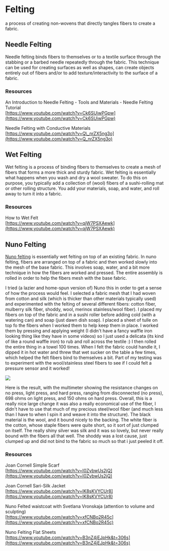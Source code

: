 # Felting

a process of creating non-wovens that directly tangles fibers to create a fabric.

## **Needle Felting**

Needle felting binds fibers to themselves or to a textile surface through the stabbing or a barbed needle repeatedly through the fabric. This technique can be used for creating surfaces as well as shapes, can create objects entirely out of fibers and/or to add texture/interactivity to the surface of a fabric. 

### Resources

An Introduction to Needle Felting - Tools and Materials - Needle Felting Tutorial  
[https://www.youtube.com/watch?v=Ck6SUiwPGpw](https://www.youtube.com/watch?v=Ck6SUiwPGpw)  
  
Needle Felting with Conductive Materials  
[https://www.youtube.com/watch?v=Q\_nrZX5ng3o](https://www.youtube.com/watch?v=Q_nrZX5ng3o)

## **Wet Felting**

Wet felting is a process of binding fibers to themselves to create a mesh of fibers that forms a more thick and sturdy fabric. Wet felting is essentially what happens when you wash and dry a wool sweater. To do this on purpose, you typically add a collection of \(wool\) fibers of a sushi-rolling mat or other rolling structure. You add your materials, soap, and water, and roll away to turn it into a fabric. 

### Resources

How to Wet Felt  
[https://www.youtube.com/watch?v=qjW7PSXAewk](https://www.youtube.com/watch?v=qjW7PSXAewk)

## **Nuno Felting**

[Nuno felting](https://en.wikipedia.org/wiki/Nuno_felting#:~:text=Nuno%20felting%20is%20a%20fabric,gauze%2C%20creating%20a%20lightweight%20felt.) is essentially wet felting on top of an existing fabric. In nuno felting, fibers are arranged on top of a fabric and then worked slowly into the mesh of the base fabric. This involves soap, water, and a bit more technique in how the fibers are worked and pressed. The entire assembly is rolled in order to help the fibers mesh with the base fabric. 

I tried \(a lazier and home-spun version of\) Nuno this in order to get a sense of how the process would feel. I selected a fabric mesh that I had woven from cotton and silk \(which is thicker than other materials typically used\) and experimented with the felting of several different fibers: cotton fiber, mulberry silk fiber, shoddy, wool, merinox stainless/wool fiber\). I placed my fibers on top of the fabric and in a sushi roller before adding cold \(with a watering can\) and soap \(just dawn dish soap\). I placed a sheet of tulle on top fo the fibers when I worked them to help keep them in place. I worked them by pressing and applying weight \(I didn't have a fancy waffle iron looking thing like they have in some videos\) so I just used a delicata \(its kind of like a round waffle iron\) to rub and roll across the textile :\) I then rolled the entire thing in a towel 100 times. When I felt the fabric could handle it, I dipped it in hot water and threw that wet sucker on the table a few times, which helped the felt fibers bind to themselves a bit. Part of my testing was to experiment with the wool/stainless steel fibers to see if I could felt a pressure sensor and it worked!

![](/img_9973-animation.gif)

Here is the result, with the multimeter showing the resistance changes on no press, light press, and hard press, ranging from disconnected \(no press\), 698 ohms on light press, and 150 ohms on hard press. Overall, this is a really nice large change it was also a really economical use of the fiber, I didn't have to use that much of my precious steel/wool fiber \(and much less than I have to when I spin it and weave it into the structure\). The black material is the wool, and it bound nicely to the backing. The white fiber is the cotton, whose staple fibers were quite short, so it sort of just clumped on itself. The really shiny silver was silk and it was so lovely, but never really bound with the fibers all that well. The shoddy was a lost cause, just clumped up and did not bind to the fabric so much so that i just peeled it off.  

### Resources

Joan Cornell Simple Scarf  
[https://www.youtube.com/watch?v=I0ZybwUs2jQ](https://www.youtube.com/watch?v=I0ZybwUs2jQ)

Joan Cornell Sari-Silk Jacket  
[https://www.youtube.com/watch?v=lK8sKVYCUr8](https://www.youtube.com/watch?v=lK8sKVYCUr8)

Nuno Felted waistcoat  with Svetlana Vronskaja \(attention to volume and sculpting\)  
[https://www.youtube.com/watch?v=xfCNBo2R45c](https://www.youtube.com/watch?v=xfCNBo2R45c)  
  
Nuno Felting Flat Sheets  
[https://www.youtube.com/watch?v=B3nZ4jEJpHk&t=306s](https://www.youtube.com/watch?v=B3nZ4jEJpHk&t=306s)  





